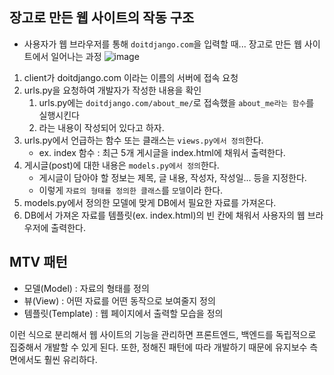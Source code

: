 ## 장고로 만든 웹 사이트의 작동 구조 

- 사용자가 웹 브라우저를 통해 `doitdjango.com`을 입력할 때... 장고로 만든 웹 사이트에서 일어나는 과정
![image](https://github.com/sjHong645/django-study/assets/64796257/7e903939-895c-4e24-9a5b-e92e6723caf6)

1. client가 doitdjango.com 이라는 이름의 서버에 접속 요청
2. urls.py을 요청하여 개발자가 작성한 내용을 확인  
   1. urls.py에는 `doitdjango.com/about_me/`로 접속했을 `about_me라는 함수`를 실행시킨다
   2. 라는 내용이 작성되어 있다고 하자.
3. urls.py에서 언급하는 함수 또는 클래스는 `views.py에서 정의`한다.
   - ex. index 함수 : 최근 5개 게시글을 index.html에 채워서 출력한다.
5. 게시글(post)에 대한 내용은 `models.py에서 정의`한다.
   - 게시글이 담아야 할 정보는 제목, 글 내용, 작성자, 작성일... 등을 지정한다.
   - 이렇게 `자료의 형태를 정의한 클래스`를 `모델`이라 한다.
6. models.py에서 정의한 모델에 맞게 DB에서 필요한 자료를 가져온다.
7. DB에서 가져온 자료를 템플릿(ex. index.html)의 빈 칸에 채워서 사용자의 웹 브라우저에 출력한다.


## MTV 패턴 

- 모델(Model) : 자료의 형태를 정의
- 뷰(View) : 어떤 자료를 어떤 동작으로 보여줄지 정의
- 템플릿(Template) : 웹 페이지에서 출력할 모습을 정의

이런 식으로 분리해서 웹 사이트의 기능을 관리하면 프론트엔드, 백엔드를 독립적으로 집중해서 개발할 수 있게 된다. 
또한, 정해진 패턴에 따라 개발하기 때문에 유지보수 측면에서도 훨씬 유리하다. 
